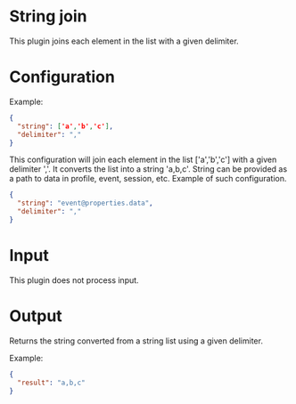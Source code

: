 # String join

This plugin joins each element in the list with a given delimiter.

# Configuration

Example:

```json
{
  "string": ['a','b','c'],
  "delimiter": ","
}
```

This configuration will join each element in the list ['a','b','c'] with a given delimiter ','.
It converts the list into a string 'a,b,c'.
String can be provided as a path to data in profile, event, session, etc. Example of such configuration.

```json
{
  "string": "event@properties.data",
  "delimiter": ","
}
```

# Input

This plugin does not process input.

# Output

Returns the string converted from a string list using a given delimiter.

Example:

```json
{
  "result": "a,b,c"
}
```

